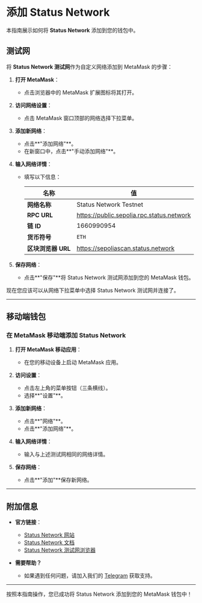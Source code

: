 # 添加 Status Network

本指南展示如何将 **Status Network** 添加到您的钱包中。

## 测试网

将 **Status Network 测试网**作为自定义网络添加到 MetaMask 的步骤：

1. **打开 MetaMask**：

   - 点击浏览器中的 MetaMask 扩展图标将其打开。

2. **访问网络设置**：

   - 点击 MetaMask 窗口顶部的网络选择下拉菜单。

3. **添加新网络**：

   - 点击**"添加网络"**。
   - 在新窗口中，点击**"手动添加网络"**。

4. **输入网络详情**：

   - 填写以下信息：

     | 名称             | 值                                      |
     |------------------|------------------------------------------|
     | **网络名称**     | Status Network Testnet                   |
     | **RPC URL**      | https://public.sepolia.rpc.status.network |
     | **链 ID**        | 1660990954                              |
     | **货币符号**     | `ETH`                                   |
     | **区块浏览器 URL** | https://sepoliascan.status.network |

5. **保存网络**：

   - 点击**"保存"**将 Status Network 测试网添加到您的 MetaMask 钱包。

现在您应该可以从网络下拉菜单中选择 Status Network 测试网并连接了。

---

## 移动端钱包

### 在 MetaMask 移动端添加 Status Network

1. **打开 MetaMask 移动应用**：

   - 在您的移动设备上启动 MetaMask 应用。

2. **访问设置**：

   - 点击左上角的菜单按钮（三条横线）。
   - 选择**"设置"**。

3. **添加新网络**：

   - 点击**"网络"**。
   - 点击**"添加网络"**。

4. **输入网络详情**：

   - 输入与上述测试网相同的网络详情。

5. **保存网络**：

   - 点击**"添加"**保存新网络。

---

## 附加信息

- **官方链接**：

  - [Status Network 网站](https://status.network/)
  - [Status Network 文档](https://docs.status.network/)
  - [Status Network 测试网浏览器](https://sepoliascan.status.network)

- **需要帮助？**

  - 如果遇到任何问题，请加入我们的 [Telegram](https://t.me) 获取支持。

---

按照本指南操作，您已成功将 Status Network 添加到您的 MetaMask 钱包中！
